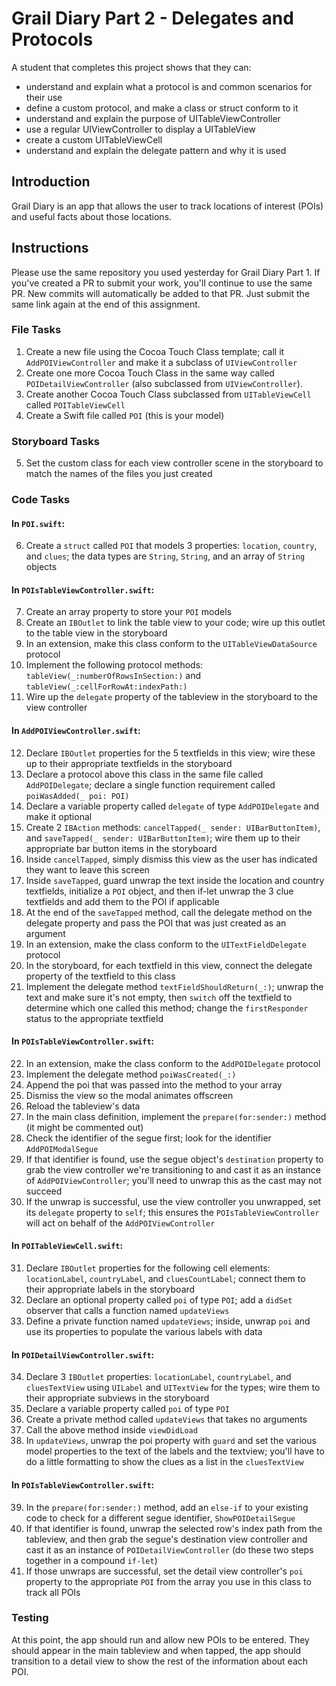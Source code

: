 # Grail Diary Part 2 - Delegates and Protocols

A student that completes this project shows that they can:

- understand and explain what a protocol is and common scenarios for their use
- define a custom protocol, and make a class or struct conform to it
- understand and explain the purpose of UITableViewController
- use a regular UIViewController to display a UITableView
- create a custom UITableViewCell
- understand and explain the delegate pattern and why it is used

## Introduction

Grail Diary is an app that allows the user to track locations of interest (POIs) and useful facts about those locations.

## Instructions

Please use the same repository you used yesterday for Grail Diary Part 1. If you've created a PR to submit your work, you'll continue to use the same PR. New commits will automatically be added to that PR. Just submit the same link again at the end of this assignment.

### File Tasks

1. Create a new file using the Cocoa Touch Class template; call it `AddPOIViewController` and make it a subclass of `UIViewController`
2. Create one more Cocoa Touch Class in the same way called `POIDetailViewController` (also subclassed from `UIViewController`).
3. Create another Cocoa Touch Class subclassed from `UITableViewCell` called `POITableViewCell`
4. Create a Swift file called `POI` (this is your model)

### Storyboard Tasks

5. Set the custom class for each view controller scene in the storyboard to match the names of the files you just created

### Code Tasks

#### In `POI.swift`:

6. Create a `struct` called `POI` that models 3 properties: `location`, `country`, and `clues`; the data types are `String`, `String`, and an array of `String` objects

#### In `POIsTableViewController.swift`:

7. Create an array property to store your `POI` models
8. Create an `IBOutlet` to link the table view to your code; wire up this outlet to the table view in the storyboard
9. In an extension, make this class conform to the `UITableViewDataSource` protocol
10. Implement the following protocol methods: `tableView(_:numberOfRowsInSection:)` and `tableView(_:cellForRowAt:indexPath:)`
11. Wire up the `delegate` property of the tableview in the storyboard to the view controller

#### In `AddPOIViewController.swift`:

12. Declare `IBOutlet` properties for the 5 textfields in this view; wire these up to their appropriate textfields in the storyboard
13. Declare a protocol above this class in the same file called `AddPOIDelegate`; declare a single function requirement called `poiWasAdded(_ poi: POI)`
14. Declare a variable property called `delegate` of type `AddPOIDelegate` and make it optional
15. Create 2 `IBAction` methods: `cancelTapped(_ sender: UIBarButtonItem)`, and `saveTapped(_ sender: UIBarButtonItem)`; wire them up to their appropriate bar button items in the storyboard
16. Inside `cancelTapped`, simply dismiss this view as the user has indicated they want to leave this screen
17. Inside `saveTapped`, guard unwrap the text inside the location and country textfields, initialize a `POI` object, and then if-let unwrap the 3 clue textfields and add them to the POI if applicable
18. At the end of the `saveTapped` method, call the delegate method on the delegate property and pass the POI that was just created as an argument
19. In an extension, make the class conform to the `UITextFieldDelegate` protocol
20. In the storyboard, for each textfield in this view, connect the delegate property of the textfield to this class
21. Implement the delegate method `textFieldShouldReturn(_:)`; unwrap the text and make sure it's not empty, then `switch` off the textfield to determine which one called this method; change the `firstResponder` status to the appropriate textfield

#### In `POIsTableViewController.swift`:

22. In an extension, make the class conform to the `AddPOIDelegate` protocol
23. Implement the delegate method `poiWasCreated(_:)`
24. Append the poi that was passed into the method to your array
25. Dismiss the view so the modal animates offscreen
26. Reload the tableview's data
27. In the main class definition, implement the `prepare(for:sender:)` method (it might be commented out)
28. Check the identifier of the segue first; look for the identifier `AddPOIModalSegue`
29. If that identifier is found, use the segue object's `destination` property to grab the view controller we're transitioning to and cast it as an instance of `AddPOIViewController`; you'll need to unwrap this as the cast may not succeed
30. If the unwrap is successful, use the view controller you unwrapped, set its `delegate` property to `self`; this ensures the `POIsTableViewController` will act on behalf of the `AddPOIViewController`

#### In `POITableViewCell.swift`:

31. Declare `IBOutlet` properties for the following cell elements: `locationLabel`, `countryLabel`, and `cluesCountLabel`; connect them to their appropriate labels in the storyboard
32. Declare an optional property called `poi` of type `POI`; add a `didSet` observer that calls a function named `updateViews`
33. Define a private function named `updateViews`; inside, unwrap `poi` and use its properties to populate the various labels with data

#### In `POIDetailViewController.swift`:

34. Declare 3 `IBOutlet` properties: `locationLabel`, `countryLabel`, and `cluesTextView` using `UILabel` and `UITextView` for the types; wire them to their appropriate subviews in the storyboard
35. Declare a variable property called `poi` of type `POI`
36. Create a private method called `updateViews` that takes no arguments
37. Call the above method inside `viewDidLoad`
38. In `updateViews`, unwrap the poi property with `guard` and set the various model properties to the text of the labels and the textview; you'll have to do a little formatting to show the clues as a list in the `cluesTextView`

#### In `POIsTableViewController.swift`:

39. In the `prepare(for:sender:)` method, add an `else-if` to your existing code to check for a different segue identifier, `ShowPOIDetailSegue`
40. If that identifier is found, unwrap the selected row's index path from the tableview, and then grab the segue's destination view controller and cast it as an instance of `POIDetailViewController` (do these two steps together in a compound `if-let`)
41. If those unwraps are successful, set the detail view controller's `poi` property to the appropriate `POI` from the array you use in this class to track all POIs

### Testing

At this point, the app should run and allow new POIs to be entered. They should appear in the main tableview and when tapped, the app should transition to a detail view to show the rest of the information about each POI.
